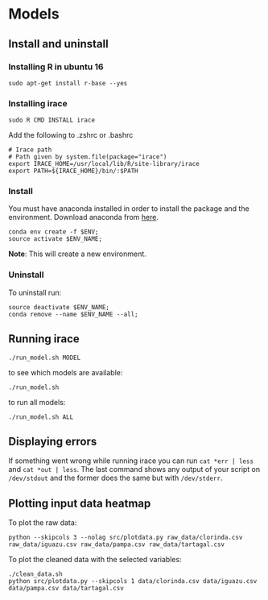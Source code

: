 # Models

## Install and uninstall
### Installing R in ubuntu 16

```
sudo apt-get install r-base --yes
```


### Installing irace

```
sudo R CMD INSTALL irace
```

Add the following to .zshrc or .bashrc
```
# Irace path
# Path given by system.file(package="irace")
export IRACE_HOME=/usr/local/lib/R/site-library/irace
export PATH=${IRACE_HOME}/bin/:$PATH
```


### Install

You must have anaconda installed in order to install the package and the environment.
Download anaconda from [here](https://www.continuum.io/downloads).

```
conda env create -f $ENV;
source activate $ENV_NAME;
```

**Note**: This will create a new environment.

### Uninstall
To uninstall run:

```
source deactivate $ENV_NAME;
conda remove --name $ENV_NAME --all;
```

## Running irace

```
./run_model.sh MODEL
```

to see which models are available:

```
./run_model.sh
```

to run all models:

```
./run_model.sh ALL
```

## Displaying errors

If something went wrong while running irace you can run `cat *err | less` and
`cat *out | less`. The last command shows any output of your script on
`/dev/stdout` and the former does the same but with `/dev/stderr`.


## Plotting input data heatmap

To plot the raw data:

```
python --skipcols 3 --nolag src/plotdata.py raw_data/clorinda.csv raw_data/iguazu.csv raw_data/pampa.csv raw_data/tartagal.csv 
```

To plot the cleaned data with the selected variables:

```
./clean_data.sh
python src/plotdata.py --skipcols 1 data/clorinda.csv data/iguazu.csv data/pampa.csv data/tartagal.csv 
```
